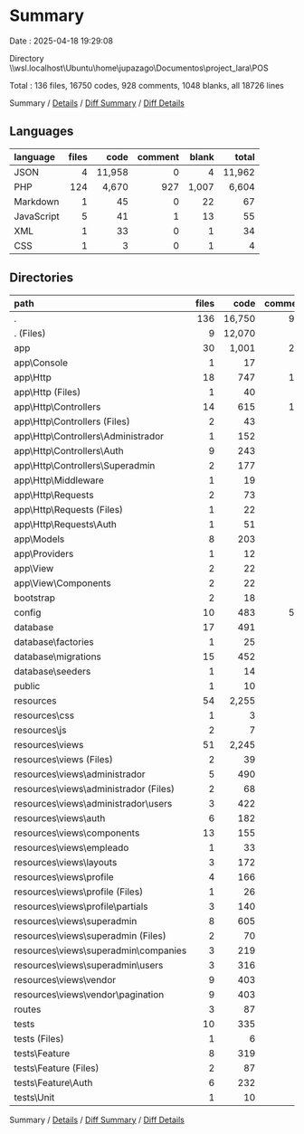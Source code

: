 # Summary

Date : 2025-04-18 19:29:08

Directory \\\\wsl.localhost\\Ubuntu\\home\\jupazago\\Documentos\\project_lara\\POS

Total : 136 files,  16750 codes, 928 comments, 1048 blanks, all 18726 lines

Summary / [Details](details.md) / [Diff Summary](diff.md) / [Diff Details](diff-details.md)

## Languages
| language | files | code | comment | blank | total |
| :--- | ---: | ---: | ---: | ---: | ---: |
| JSON | 4 | 11,958 | 0 | 4 | 11,962 |
| PHP | 124 | 4,670 | 927 | 1,007 | 6,604 |
| Markdown | 1 | 45 | 0 | 22 | 67 |
| JavaScript | 5 | 41 | 1 | 13 | 55 |
| XML | 1 | 33 | 0 | 1 | 34 |
| CSS | 1 | 3 | 0 | 1 | 4 |

## Directories
| path | files | code | comment | blank | total |
| :--- | ---: | ---: | ---: | ---: | ---: |
| . | 136 | 16,750 | 928 | 1,048 | 18,726 |
| . (Files) | 9 | 12,070 | 1 | 34 | 12,105 |
| app | 30 | 1,001 | 264 | 280 | 1,545 |
| app\\Console | 1 | 17 | 13 | 7 | 37 |
| app\\Http | 18 | 747 | 198 | 200 | 1,145 |
| app\\Http (Files) | 1 | 40 | 18 | 7 | 65 |
| app\\Http\\Controllers | 14 | 615 | 141 | 167 | 923 |
| app\\Http\\Controllers (Files) | 2 | 43 | 10 | 17 | 70 |
| app\\Http\\Controllers\\Administrador | 1 | 152 | 34 | 32 | 218 |
| app\\Http\\Controllers\\Auth | 9 | 243 | 65 | 71 | 379 |
| app\\Http\\Controllers\\Superadmin | 2 | 177 | 32 | 47 | 256 |
| app\\Http\\Middleware | 1 | 19 | 13 | 8 | 40 |
| app\\Http\\Requests | 2 | 73 | 26 | 18 | 117 |
| app\\Http\\Requests (Files) | 1 | 22 | 5 | 4 | 31 |
| app\\Http\\Requests\\Auth | 1 | 51 | 21 | 14 | 86 |
| app\\Models | 8 | 203 | 39 | 60 | 302 |
| app\\Providers | 1 | 12 | 8 | 5 | 25 |
| app\\View | 2 | 22 | 6 | 8 | 36 |
| app\\View\\Components | 2 | 22 | 6 | 8 | 36 |
| bootstrap | 2 | 18 | 2 | 5 | 25 |
| config | 10 | 483 | 556 | 191 | 1,230 |
| database | 17 | 491 | 56 | 98 | 645 |
| database\\factories | 1 | 25 | 14 | 6 | 45 |
| database\\migrations | 15 | 452 | 37 | 87 | 576 |
| database\\seeders | 1 | 14 | 5 | 5 | 24 |
| public | 1 | 10 | 4 | 7 | 21 |
| resources | 54 | 2,255 | 2 | 281 | 2,538 |
| resources\\css | 1 | 3 | 0 | 1 | 4 |
| resources\\js | 2 | 7 | 0 | 6 | 13 |
| resources\\views | 51 | 2,245 | 2 | 274 | 2,521 |
| resources\\views (Files) | 2 | 39 | 0 | 2 | 41 |
| resources\\views\\administrador | 5 | 490 | 0 | 49 | 539 |
| resources\\views\\administrador (Files) | 2 | 68 | 0 | 5 | 73 |
| resources\\views\\administrador\\users | 3 | 422 | 0 | 44 | 466 |
| resources\\views\\auth | 6 | 182 | 0 | 45 | 227 |
| resources\\views\\components | 13 | 155 | 2 | 28 | 185 |
| resources\\views\\empleado | 1 | 33 | 0 | 3 | 36 |
| resources\\views\\layouts | 3 | 172 | 0 | 29 | 201 |
| resources\\views\\profile | 4 | 166 | 0 | 34 | 200 |
| resources\\views\\profile (Files) | 1 | 26 | 0 | 4 | 30 |
| resources\\views\\profile\\partials | 3 | 140 | 0 | 30 | 170 |
| resources\\views\\superadmin | 8 | 605 | 0 | 50 | 655 |
| resources\\views\\superadmin (Files) | 2 | 70 | 0 | 5 | 75 |
| resources\\views\\superadmin\\companies | 3 | 219 | 0 | 15 | 234 |
| resources\\views\\superadmin\\users | 3 | 316 | 0 | 30 | 346 |
| resources\\views\\vendor | 9 | 403 | 0 | 34 | 437 |
| resources\\views\\vendor\\pagination | 9 | 403 | 0 | 34 | 437 |
| routes | 3 | 87 | 35 | 30 | 152 |
| tests | 10 | 335 | 8 | 122 | 465 |
| tests (Files) | 1 | 6 | 1 | 4 | 11 |
| tests\\Feature | 8 | 319 | 4 | 114 | 437 |
| tests\\Feature (Files) | 2 | 87 | 4 | 29 | 120 |
| tests\\Feature\\Auth | 6 | 232 | 0 | 85 | 317 |
| tests\\Unit | 1 | 10 | 3 | 4 | 17 |

Summary / [Details](details.md) / [Diff Summary](diff.md) / [Diff Details](diff-details.md)